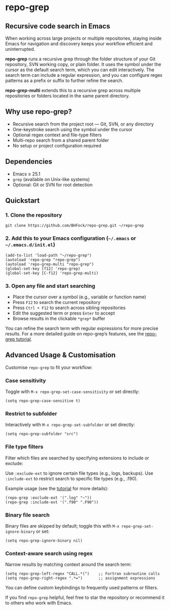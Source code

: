 # repo-grep

## Recursive code search in Emacs

When working across large projects or multiple repositories, staying inside Emacs for navigation and discovery keeps your workflow efficient and uninterrupted.

**repo-grep** runs a recursive grep through the folder structure of your Git repository, SVN working copy, or plain folder. It uses the symbol under the cursor as the default search term, which you can edit interactively. The search term can include a regular expression, and you can configure regex patterns as a prefix or suffix to further refine the search.

**repo-grep-multi** extends this to a recursive grep across multiple repositories or folders located in the same parent directory.

## Why use repo-grep?

- Recursive search from the project root — Git, SVN, or any directory
- One-keystroke search using the symbol under the cursor
- Optional regex context and file-type filters
- Multi-repo search from a shared parent folder
- No setup or project configuration required

## Dependencies

- Emacs ≥ 25.1  
- `grep` (available on Unix-like systems)  
- Optional: Git or SVN for root detection

## Quickstart

### 1. Clone the repository

```
git clone https://github.com/BHFock/repo-grep.git ~/repo-grep
```

### 2. Add this to your Emacs configuration (`~/.emacs` or `~/.emacs.d/init.el`)

```elisp
(add-to-list 'load-path "~/repo-grep")
(autoload 'repo-grep "repo-grep")
(autoload 'repo-grep-multi "repo-grep")
(global-set-key [f12] 'repo-grep)
(global-set-key [C-f12] 'repo-grep-multi)
```

### 3. Open any file and start searching

- Place the cursor over a symbol (e.g., variable or function name)
- Press `F12` to search the current repository
- Press `Ctrl + F12` to search across sibling repositories
- Edit the suggested term or press `Enter` to accept
- Browse results in the clickable `*grep*` buffer

You can refine the search term with regular expressions for more precise results. For a more detailed guide on repo-grep’s features, see the [repo-grep tutorial](docs/repo-grep-tutorial.md).

## Advanced Usage & Customisation

Customise `repo-grep` to fit your workflow:

### Case sensitivity
  
Toggle with `M-x repo-grep-set-case-sensitivity` or set directly: 
```elisp
(setq repo-grep-case-sensitive t)
```

### Restrict to subfolder
  
Interactively with `M-x repo-grep-set-subfolder` or set directly: 

```elisp
(setq repo-grep-subfolder "src")
```

### File type filters

Filter which files are searched by specifying extensions to include or exclude:

Use `:exclude-ext` to ignore certain file types (e.g., logs, backups).
Use `:include-ext` to restrict search to specific file types (e.g., .f90).

Example usage (see the [tutorial](docs/repo-grep-tutorial.md) for more details):

```elisp
(repo-grep :exclude-ext '(".log" "~"))
(repo-grep :include-ext '(".f90" ".F90"))
```

### Binary file search

Binary files are skipped by default; toggle this with `M-x repo-grep-set-ignore-binary` or set:

```elisp
(setq repo-grep-ignore-binary nil)
```

### Context-aware search using regex

Narrow results by matching context around the search term:

```elisp
(setq repo-grep-left-regex "CALL.*(")    ;; Fortran subroutine calls
(setq repo-grep-right-regex ".*=")       ;; assignment expressions
```

You can define custom keybindings to frequently used patterns or filters.

If you find `repo-grep` helpful, feel free to star the repository or recommend it to others who work with Emacs.

